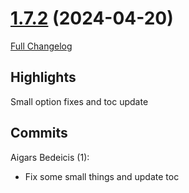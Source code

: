 # [1.7.2](https://github.com/sragia/Exlist/tree/1.7.2) (2024-04-20)

[Full Changelog](https://github.com/sragia/Exlist/compare/1.7.1...1.7.2)

## Highlights

 Small option fixes and toc update 

## Commits

Aigars Bedeicis (1):

- Fix some small things and update toc

